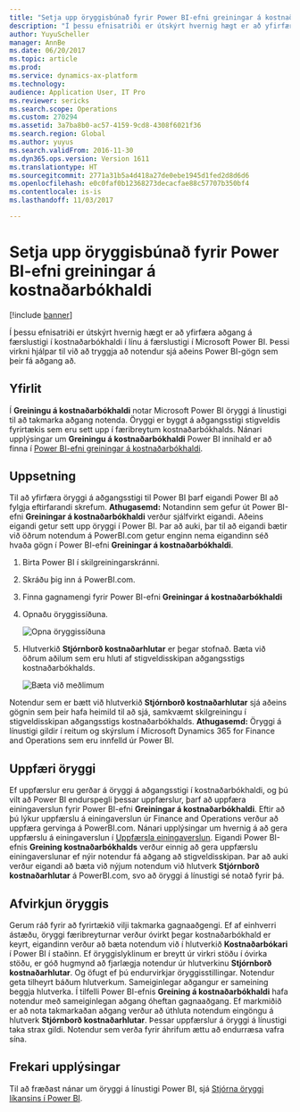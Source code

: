 ```yaml
---
title: "Setja upp öryggisbúnað fyrir Power BI-efni greiningar á kostnaðarbókhaldi"
description: "Í þessu efnisatriði er útskýrt hvernig hægt er að yfirfæra aðgang á færslustigi í kostnaðarbókhaldi í línu á færslustigi í Microsoft Power BI. Þessi virkni hjálpar til við að tryggja að notendur sjá aðeins Power BI-gögn sem þeir fá aðgang að."
author: YuyuScheller
manager: AnnBe
ms.date: 06/20/2017
ms.topic: article
ms.prod: 
ms.service: dynamics-ax-platform
ms.technology: 
audience: Application User, IT Pro
ms.reviewer: sericks
ms.search.scope: Operations
ms.custom: 270294
ms.assetid: 3a7ba8b0-ac57-4159-9cd8-4308f6021f36
ms.search.region: Global
ms.author: yuyus
ms.search.validFrom: 2016-11-30
ms.dyn365.ops.version: Version 1611
ms.translationtype: HT
ms.sourcegitcommit: 2771a31b5a4d418a27de0ebe1945d1fed2d8d6d6
ms.openlocfilehash: e0c0faf0b12368273decacfae88c57707b350bf4
ms.contentlocale: is-is
ms.lasthandoff: 11/03/2017

---
```


# <a name="set-up-security-for-the-cost-accounting-analysis-power-bi-content"></a>Setja upp öryggisbúnað fyrir Power BI-efni greiningar á kostnaðarbókhaldi

[!include [banner](../includes/banner.md)]

Í þessu efnisatriði er útskýrt hvernig hægt er að yfirfæra aðgang á færslustigi í kostnaðarbókhaldi í línu á færslustigi í Microsoft Power BI. Þessi virkni hjálpar til við að tryggja að notendur sjá aðeins Power BI-gögn sem þeir fá aðgang að.

<a name="overview"></a>Yfirlit
--------

Í **Greiningu á kostnaðarbókhaldi** notar Microsoft Power BI öryggi á línustigi til að takmarka aðgang notenda. Öryggi er byggt á aðgangsstigi stigveldis fyrirtækis sem eru sett upp í færibreytum kostnaðarbókhalds. Nánari upplýsingar um **Greiningu á kostnaðarbókhaldi** Power BI innihald er að finna í [Power BI-efni greiningar á kostnaðarbókhaldi](cost-accounting-analysis-content-pack.md).

## <a name="setup"></a>Uppsetning
Til að yfirfæra öryggi á aðgangsstigi til Power BI þarf eigandi Power BI að fylgja eftirfarandi skrefum. **Athugasemd:** Notandinn sem gefur út Power BI-efni **Greiningar á kostnaðarbókhaldi** verður sjálfvirkt eigandi. Aðeins eigandi getur sett upp öryggi í Power BI. Þar að auki, þar til að eigandi bætir við öðrum notendum á PowerBI.com getur enginn nema eigandinn séð hvaða gögn í Power BI-efni **Greiningar á kostnaðarbókhaldi**.

1.  Birta Power BI í skilgreiningarskránni.
2.  Skráðu þig inn á PowerBI.com.
3.  Finna gagnamengi fyrir Power BI-efni **Greiningar á kostnaðarbókhaldi**
4.  Opnaðu öryggissíðuna. 

    ![Opna öryggissíðuna](./media/CA-picture-1.png)

5.  Hlutverkið **Stjórnborð kostnaðarhlutar** er þegar stofnað. Bæta við öðrum aðilum sem eru hluti af stigveldisskipan aðgangsstigs kostnaðarbókhalds. 

    ![Bæta við meðlimum](./media/CA-picture-2.png)

Notendur sem er bætt við hlutverkið **Stjórnborð kostnaðarhlutar** sjá aðeins gögnin sem þeir hafa heimild til að sjá, samkvæmt skilgreiningu í stigveldisskipan aðgangsstigs kostnaðarbókhalds. **Athugasemd:** Öryggi á línustigi gildir í reitum og skýrslum í Microsoft Dynamics 365 for Finance and Operations sem eru innfelld úr Power BI.

## <a name="updating-security"></a>Uppfæri öryggi
Ef uppfærslur eru gerðar á öryggi á aðgangsstigi í kostnaðarbókhaldi, og þú vilt að Power BI endurspegli þessar uppfærslur, þarf að uppfæra einingaverslun fyrir Power BI-efni **Greiningar á kostnaðarbókhaldi**. Eftir að þú lýkur uppfærslu á einingaverslun úr Finance and Operations verður að uppfæra gervinga á PowerBI.com. Nánari upplýsingar um hvernig á að gera uppfærslu á einingaverslun í [Uppfærsla einingaverslun](power-bi-integration-entity-store.md#update-entity-store). Eigandi Power BI-efnis **Greining kostnaðarbókhalds** verður einnig að gera uppfærslu einingaverslunar ef nýir notendur fá aðgang að stigveldisskipan. Þar að auki verður eigandi að bæta við nýjum notendum við hlutverk **Stjórnborð kostnaðarhlutar** á PowerBI.com, svo að öryggi á línustigi sé notað fyrir þá.

## <a name="disabling-security"></a>Afvirkjun öryggis
Gerum ráð fyrir að fyrirtækið vilji takmarka gagnaaðgengi. Ef af einhverri ástæðu, öryggi færibreyturnar verður óvirkt þegar kostnaðarbókhald er keyrt, eigandinn verður að bæta notendum við í hlutverkið **Kostnaðarbókari** í Power BI í staðinn. Ef öryggislyklinum er breytt úr virkri stöðu í óvirka stöðu, er góð hugmynd að fjarlægja notendur úr hlutverkinu **Stjórnborð kostnaðarhlutar**. Og öfugt ef þú endurvirkjar öryggisstillingar. Notendur geta tilheyrt báðum hlutverkum. Sameiginlegar aðgangur er sameining beggja hlutverka. Í tilfelli Power BI-efnis **Greining á kostnaðarbókhaldi** hafa notendur með sameiginlegan aðgang óheftan gagnaaðgang. Ef markmiðið er að nota takmarkaðan aðgang verður að úthluta notendum eingöngu á hlutverk **Stjórnborð kostnaðarhlutar**. Þessar uppfærslur á öryggi á línustigi taka strax gildi. Notendur sem verða fyrir áhrifum ættu að endurræsa vafra sína.

## <a name="additional-resources"></a>Frekari upplýsingar
Til að fræðast nánar um öryggi á línustigi Power BI, sjá [Stjórna öryggi líkansins í Power BI](https://powerbi.microsoft.com/en-us/documentation/powerbi-admin-rls/#manage-security-on-your-model).




